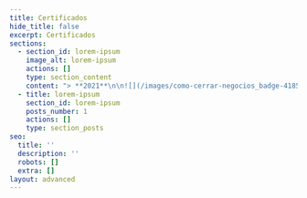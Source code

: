 ```yaml
---
title: Certificados
hide_title: false
excerpt: Certificados
sections:
  - section_id: lorem-ipsum
    image_alt: lorem-ipsum
    actions: []
    type: section_content
    content: "> **2021**\n\n![](/images/como-cerrar-negocios_badge-418508a5-1c9c-466e-84de-d0dae28b4891%20\\(1\\)-1571cead.webp) [**Cómo Cerrar Negocios**](https://platzi.com/p/EloyChavez/curso/2523-cierre-negocios/diploma/detalle/) --------- ![](https://preview--personalsite-1dace.stackbit.dev/images/como-cerrar-negocios_badge-418508a5-1c9c-466e-84de-d0dae28b4891%20\\(1\\)-1571cead.webp)\uFEFF **Cómo Cerrar Negocios**\n\n#\n\n# &#xA;![](https://preview--personalsite-1dace.stackbit.dev/images/como-cerrar-negocios_badge-418508a5-1c9c-466e-84de-d0dae28b4891%20\\(1\\)-1571cead.webp)\uFEFF [**Cómo Cerrar Negocios**](https://platzi.com/p/EloyChavez/curso/2523-cierre-negocios/diploma/detalle/)\n\n#  ![](https://preview--personalsite-1dace.stackbit.dev/images/como-cerrar-negocios_badge-418508a5-1c9c-466e-84de-d0dae28b4891%20\\(1\\)-1571cead.webp)\uFEFF\uFEFF **Cómo Cerrar Negocios**&#xA;&#xA;&#xA;&#xA;\n"
  - title: lorem-ipsum
    section_id: lorem-ipsum
    posts_number: 1
    actions: []
    type: section_posts
seo:
  title: ''
  description: ''
  robots: []
  extra: []
layout: advanced
---
```

